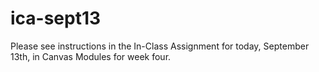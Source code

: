 # ica-sept13

Please see instructions in the In-Class Assignment for today, September 13th, in Canvas Modules for week four.
